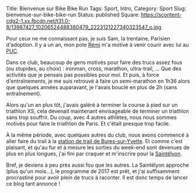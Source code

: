 Title: Bienvenue sur Bike Bike Run
Tags: Sport, Intro, 
Category: Sport
Slug: bienvenue-sur-bike-bike-run
Status: published
Square: https://scontent-cdg2-1.xx.fbcdn.net/t31.0-8/13987427_10206524488380479_2223121227340323547_o.jpg


Pour ceux ne me connaissant pas, je suis Sam, la trentaine, Parisien d'adoption.
Il y a un an, mon pote [Rémi](http://runnermaispasque.com/) m'a motivé à venir courir avec lui au [PUC](http://puc.paris/).

Dans ce club, beaucoup de gens motivés pour faire des trucs assez fous (ou stupides, au choix) : ironman, cross, marathon, ultra-trail, … Que des activités que je pensais pas possibles pour moi. Et puis, à force d'entraînements, je me suis retrouvé à faire un semi-marathon en 1h36 alors que quelques années auparavant, je l'avais bouclé en plus de 2h (sans entraînement). 
<!-- PELICAN_END_SUMMARY -->

Alors qu'un an plus tôt, j'avais galéré à terminer la course à pied sur un triathlon XS, cela devenait maintenant envisageable de terminer un triathlon sans trop souffrir. Du coup, avec 4 autres athlètes, nous nous sommes motivés pour faire le triathlon de Paris. Et c'était presque trop facile.

À la même période, avec quelques autres du club, nous avons commencé à aller faire du trail à la [station de trail de Bures-sur-Yvette](http://stationdetrail.com/fr/station/bures-sur-yvette-vall%C3%A9e-de-chevreuse). Et comme c'est plaisant, et qu'au fur et à mesure les sorties du week-end sont devenues de plus en plus longues, j'ai fini par craquer et m'inscrire pour la [Saintélyon](http://www.saintelyon.com/).

Bref, je deviens à peu près aussi fou que les autres. La Saintélyon approche (plus qu'un mois…), le programme de 2017 est prêt, et j'ai suffisamment procrastiné pour avoir plein de trucs à raconter. Il est donc temps de lancer ce blog tant annoncé !
